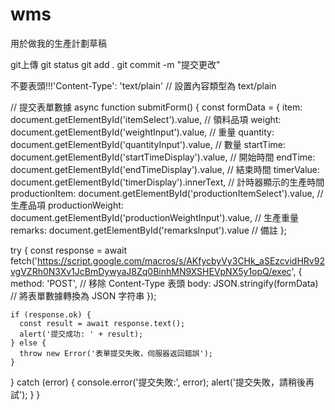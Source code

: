 # wms
用於做我的生產計劃草稿



git上傳 
git status
git add .
git commit -m "提交更改"

不要表頭!!!'Content-Type': 'text/plain'  // 設置內容類型為 text/plain

// 提交表單數據
async function submitForm() {
  const formData = {
    item: document.getElementById('itemSelect').value,  // 領料品項
    weight: document.getElementById('weightInput').value,  // 重量
    quantity: document.getElementById('quantityInput').value,  // 數量
    startTime: document.getElementById('startTimeDisplay').value,  // 開始時間
    endTime: document.getElementById('endTimeDisplay').value,  // 結束時間
    timerValue: document.getElementById('timerDisplay').innerText,  // 計時器顯示的生產時間
    productionItem: document.getElementById('productionItemSelect').value,  // 生產品項
    productionWeight: document.getElementById('productionWeightInput').value,  // 生產重量
    remarks: document.getElementById('remarksInput').value  // 備註
  };

  try {
    const response = await fetch('https://script.google.com/macros/s/AKfycbyVy3CHk_aSEzcvidHRv92vgVZRh0N3Xv1JcBmDywyaJ8Zq0BinhMN9XSHEVpNX5y1opQ/exec', {
      method: 'POST',
      // 移除 Content-Type 表頭
      body: JSON.stringify(formData)  // 將表單數據轉換為 JSON 字符串
    });

    if (response.ok) {
      const result = await response.text();
      alert('提交成功: ' + result);
    } else {
      throw new Error('表單提交失敗，伺服器返回錯誤');
    }
  } catch (error) {
    console.error('提交失敗:', error);
    alert('提交失敗，請稍後再試');
  }
}